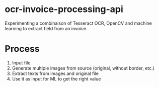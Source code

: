 # ocr-invoice-processing-api
Experimenting a combinaison of Tesseract OCR, OpenCV and machine learning to extract field from an invoice.



# Process

1. Input file
2. Generate multiple images from source (original, without border, etc.)
3. Extract texts from images and original file
4. Use it as input for ML to get the right value
